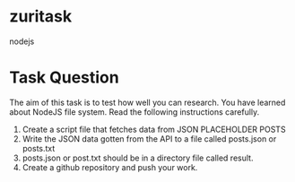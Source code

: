 # zuritask
nodejs


# Task Question

The aim of this task is to test how well you can research. You have learned about NodeJS file system. Read the following instructions carefully.

1. Create a script file that fetches data from JSON PLACEHOLDER POSTS
2. Write the JSON data gotten from the API to a file called posts.json or posts.txt
3. posts.json or post.txt should be in a directory file called result.
4. Create a github repository and push your work.
